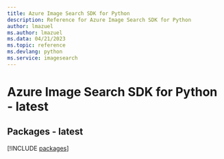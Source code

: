 ```yaml
---
title: Azure Image Search SDK for Python
description: Reference for Azure Image Search SDK for Python
author: lmazuel
ms.author: lmazuel
ms.data: 04/21/2023
ms.topic: reference
ms.devlang: python
ms.service: imagesearch
---
```

# Azure Image Search SDK for Python - latest
## Packages - latest
[!INCLUDE [packages](image-search-index.md)]